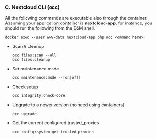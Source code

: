 ### C. Nextcloud CLI (occ)

All the following commands are executable also through the container.
Assuming your application container is **nextcloud-app**, for instance, you should run the following from the DSM shell.

```shell
docker exec --user www-data nextcloud-app php occ <ommand here>
```

- Scan & cleanup
  ```
  occ files:scan --all
  occ files:cleanup
  ```

- Set maintenance mode
  ```
  occ maintenance:mode --[on|off]
  ```

- Check setup
  ```
  occ integrity:check-core
  ```

- Upgrade to a newer version (no need using containers)
  ```
  occ upgrade
  ```

- Get the current configured trusted_proxies
  ```
  occ config:system:get trusted_proxies
  ```